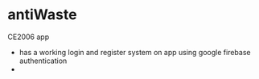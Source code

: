 # antiWaste
CE2006 app

- has a working login and register system on app using google firebase authentication
- 
